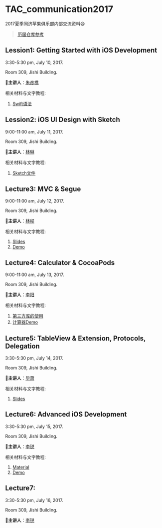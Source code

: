 # TAC_communication2017
2017夏季同济苹果俱乐部内部交流资料😆

>  [历届仓库参考](https://github.com/xdliu002/TAC_communication)

## Lession1: Getting Started with iOS Development

3:30-5:30 pm, July 10, 2017.

Room 309, Jishi Building.

👦**主讲人**：[朱彦樵](https://github.com/SXKDZ)

相关材料与文字教程:

1. [Swift语法](Lecture1/swifttour.pdf)

## Lession2: iOS UI Design with Sketch

9:00-11:00 am, July 11, 2017.

Room 309, Jishi Building.

👦**主讲人**：[林琳](https://github.com/linlemn)

相关材料与文字教程:

1. [Sketch文件](Lecture2/courseForSketch.sketch)

## Lecture3: MVC & Segue

9:00-11:00 am, July 12, 2017.

Room 309, Jishi Building.

👦**主讲人**：[林程](https://github.com/KellyLC)

相关材料与文字教程:

1. [Slides](Lecture3/CS193P_S16_Lecture_2_Slides.pdf)
2. [Demo](Lecture3/eg/)

## Lecture4: Calculator & CocoaPods

9:00-11:00 am, July 13, 2017.

Room 309, Jishi Building.

👦**主讲人**：[李阳](https://github.com/zjzsliyang)

相关材料与文字教程:

1. [第三方库的使用](https://github.com/zjzsliyang/TAC_communication2017/blob/master/Lecture4/%E7%AC%AC%E4%B8%89%E6%96%B9%E5%BA%93%E5%8F%8A%E7%AE%A1%E7%90%86%E5%B7%A5%E5%85%B7%E7%9A%84%E4%BB%8B%E7%BB%8D%E5%92%8C%E4%BD%BF%E7%94%A8.md)
2. [计算器Demo](https://github.com/zjzsliyang/TAC_communication2017/tree/master/Lecture4/Demo)

## Lecture5: TableView & Extension, Protocols, Delegation

3:30-5:30 pm, July 14, 2017.

Room 309, Jishi Building.

👦**主讲人**：[毕萧](https://github.com/jasminexiao)

相关材料与文字教程:

1. [Slides](https://github.com/zjzsliyang/TAC_communication2017/tree/master/Lecture5/protocol)

## Lecture6: Advanced iOS Development

3:30-5:30 pm, July 15, 2017.

Room 309, Jishi Building.

👦**主讲人**：[李锐](https://github.com/bewils)

相关材料与文字教程:

1. [Material](https://github.com/zjzsliyang/TAC_communication2017/tree/master/Lecture6)
2. [Demo](https://github.com/zjzsliyang/TAC_communication2017/tree/master/Lecture6/Advanced_iOS_Development)

## Lecture7: 

3:30-5:30 pm, July 16, 2017.

Room 309, Jishi Building.

👦**主讲人**：[李锐](https://github.com/bewils)

